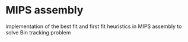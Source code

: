 # MIPS assembly
 implementation of the best fit and first fit heuristics in MIPS assembly to solve Bin tracking problem
